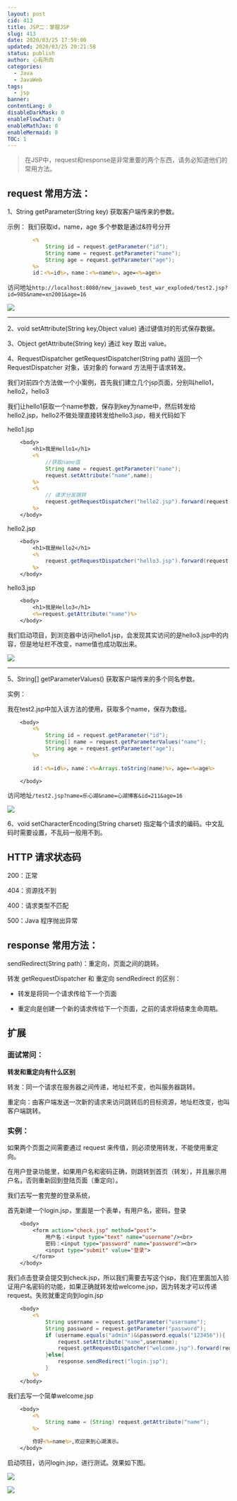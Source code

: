 ```yaml
---
layout: post
cid: 413
title: JSP二：掌握JSP
slug: 413
date: 2020/03/25 17:59:00
updated: 2020/03/25 20:21:58
status: publish
author: 心有所向
categories:
  - Java 
  - JavaWeb
tags: 
  - jsp
banner: 
contentLang: 0
disableDarkMask: 0
enableFlowChat: 0
enableMathJax: 0
enableMermaid: 0
TOC: 1
---
```



> 在JSP中，request和response是非常重要的两个东西，请务必知道他们的常用方法。

## request 常用方法：

1、String getParameter(String key) 获取客户端传来的参数。

示例： 我们获取id，name，age 多个参数是通过&符号分开

```jsp
        <%
            String id = request.getParameter("id");
            String name = request.getParameter("name");
            String age = request.getParameter("age");
        %>
        id：<%=id%>，name：<%=name%>，age=<%=age%>
```

访问地址`http://localhost:8080/new_javaweb_test_war_exploded/test2.jsp?id=985&name=xn2001&age=16`

![](https://cdn.xn2001.com/2020/03/24/20200324224904.png)

---

2、void setAttribute(String key,Object value) 通过键值对的形式保存数据。

3、Object getAttribute(String key) 通过 key 取出 value。 

4、RequestDispatcher getRequestDispatcher(String path) 返回⼀个 RequestDispatcher 对象，该对象的 forward ⽅法⽤于请求转发。

我们对前四个方法做一个小案例，首先我们建立几个jsp页面，分别叫hello1，hello2，hello3

我们让hello1获取一个name参数，保存到key为name中，然后转发给hello2.jsp，hello2不做处理直接转发给hello3.jsp，相关代码如下

hello1.jsp

```jsp
    <body>
        <h1>我是Hello1</h1>
        <%
            //获取name值
            String name = request.getParameter("name");
            request.setAttribute("name",name);
        %>
        <%
            // 请求分发跳转
            request.getRequestDispatcher("hello2.jsp").forward(request,response);
        %>
    </body>
```

hello2.jsp

```jsp
    <body>
        <h1>我是Hello2</h1>
        <%
            request.getRequestDispatcher("hello3.jsp").forward(request,response);
        %>
    </body>
```

hello3.jsp

```jsp
    <body>
        <h1>我是Hello3</h1>
        <%=request.getAttribute("name")%>
    </body>
```

我们启动项目，到浏览器中访问hello1.jsp，会发现其实访问的是hello3.jsp中的内容，但是地址栏不改变，name值也成功取出来。



![](https://cdn.xn2001.com/2020/03/25/20200325002735.png)



---

5、String[] getParameterValues() 获取客户端传来的多个同名参数。

实例：

我在test2.jsp中加入该方法的使用，获取多个name，保存为数组。

```jsp
    <body>
        <%
            String id = request.getParameter("id");
            String[] name = request.getParameterValues("name");
            String age = request.getParameter("age");
        %>
        
        id：<%=id%>，name：<%=Arrays.toString(name)%>，age=<%=age%>

    </body>
```

访问地址`/test2.jsp?name=乐心湖&name=心湖博客&id=211&age=16`

![](https://cdn.xn2001.com/2020/03/25/20200325005137.png)

6、void setCharacterEncoding(String charset) 指定每个请求的编码。中文乱码时需要设置，不乱码一般用不到。



## HTTP 请求状态码

200：正常

404：资源找不到

400：请求类型不匹配

500：Java 程序抛出异常



## response 常用方法：

sendRedirect(String path)：重定向，页面之间的跳转。

转发 getRequestDispatcher 和 重定向 sendRedirect 的区别：

- 转发是将同⼀个请求传给下⼀个页面

- 重定向是创建⼀个新的请求传给下⼀个页面，之前的请求将结束⽣命周期。



## 扩展

### 面试常问：

**转发和重定向有什么区别**

转发：同⼀个请求在服务器之间传递，地址栏不变，也叫服务器跳转。

重定向：由客户端发送⼀次新的请求来访问跳转后的⽬标资源，地址栏改变，也叫客户端跳转。

### 实例：

如果两个页面之间需要通过 request 来传值，则必须使用转发，不能使用重定向。

在用户登录功能里，如果⽤户名和密码正确，则跳转到首页（转发），并且展示用户名，否则重新回到登陆页面（重定向）。

我们去写一套完整的登录系统，

首先新建一个login.jsp，里面是一个表单，有用户名，密码，登录

```jsp
    <body>
        <form action="check.jsp" method="post">
            用户名：<input type="text" name="username"/><br>
            密码：<input type="password" name="password"><br>
            <input type="submit" value="登录">
        </form>
    </body>
```

我们点击登录会提交到check.jsp，所以我们需要去写这个jsp，我们在里面加入验证用户名密码的功能，如果正确就转发给welcome.jsp，因为转发才可以传递request。失败就重定向到login.jsp

```jsp
    <body>
        <%
            String username = request.getParameter("username");
            String password = request.getParameter("password");
            if (username.equals("admin")&&password.equals("123456")){
                request.setAttribute("name",username);
                request.getRequestDispatcher("welcome.jsp").forward(request,response);
            }else{
                response.sendRedirect("login.jsp");
            }
        %>
    </body>
```

我们去写一个简单welcome.jsp

```jsp
    <body>
        <%
            String name = (String) request.getAttribute("name");
        %>

        你好<%=name%>,欢迎来到心湖演示。
    </body>
```

启动项目，访问login.jsp，进行测试。效果如下图。



![](https://cdn.xn2001.com/2020/03/25/20200325174853.png)

![](https://cdn.xn2001.com/2020/03/25/20200325174923.png)